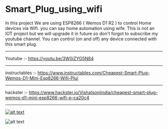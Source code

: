 # Smart_Plug_using_wifi
In this project We are using ESP8266 ( Wemos D1 R2 ) to control Home devices via Wifi. you can say home automation using wife. 
This is not an IOT project but we will upgrade it in future so don't forgot to subscribe my youtube channel.
You can control (on and off) any device connected with this smart plug.

_________________________________________________

Youtube :- https://youtu.be/3W0iZYG5N84

_________________________________________________

instructables :- https://www.instructables.com/Cheapest-Smart-Plug-Wemos-D1-Mini-Esp8266-Wifi-Plu/

________________________________________________

hackster :- https://www.hackster.io/Vishalsoniindia/cheapest-smart-plug-wemos-d1-mini-esp8266-wifi-p-ca20c4

________________________________________________

[![alt text](https://img.youtube.com/vi/3W0iZYG5N84/0.jpg)](https://youtu.be/3W0iZYG5N84)

![alt text](https://github.com/vishalsoniindia/Smart_Plug_using_wifi/blob/main/Smart_socket_circuit.png)

